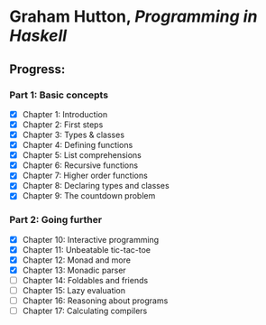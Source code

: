 # Graham Hutton, *Programming in Haskell*

## Progress:

### Part 1: Basic concepts

- [x] Chapter 1: Introduction
- [x] Chapter 2: First steps
- [x] Chapter 3: Types & classes
- [x] Chapter 4: Defining functions
- [x] Chapter 5: List comprehensions
- [x] Chapter 6: Recursive functions
- [x] Chapter 7: Higher order functions
- [x] Chapter 8: Declaring types and classes
- [x] Chapter 9: The countdown problem

### Part 2: Going further

- [x] Chapter 10: Interactive programming
- [x] Chapter 11: Unbeatable tic-tac-toe
- [x] Chapter 12: Monad and more
- [x] Chapter 13: Monadic parser
- [ ] Chapter 14: Foldables and friends
- [ ] Chapter 15: Lazy evaluation
- [ ] Chapter 16: Reasoning about programs
- [ ] Chapter 17: Calculating compilers
